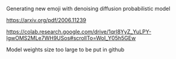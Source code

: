 Generating new emoji with denoising diffusion probabilistic model

https://arxiv.org/pdf/2006.11239

https://colab.research.google.com/drive/1qrl8YyZ_YuLPY-lgwOMS2MLe7WH9USos#scrollTo=WoI_Y05h5GEw

Model weights size too large to be put in github

